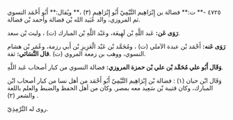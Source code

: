٤٧٢٥ -** ت:** فضالة بن إِبْرَاهِيم التَّيْمِيّ أَبُو إِبْرَاهِيم (٣) ،** ويُقال:** أَبُو أَحْمَد النسوي ثم المروزي، والد عُبَيد الله بْن فضالة وأحمد بْن فضالة.

**رَوَى عَن:** عَبد اللَّهِ بْن لَهِيعَة، وعَبْد اللَّهِ بْن المبارك (ت) ، وليث بْن سعد.

**رَوَى عَنه:** أَحْمَد بْن عبدة الآملي (ت) ، ومُحَمَّد بْن عَبْد الْعَزِيزِ بْن أَبي رزمة، وعُمَر بْن هشام النسوي، ووهب بن زمعة المروي (ت) .**قال النَّسَائي:** ثقة.

**وَقَال أَبُو علي مُحَمَّد بْن علي بْن حمزة المروزي:** فضالة النسوي من كبار أصحاب عَبد اللَّهِ.

وَقَال ابْن حبان (١) : فضالة بْن إِبْرَاهِيم التَّيْمِيّ أَبُو أَحْمَد من أهل نسا من كبار أصحاب ابْن المبارك، وكان قتيبة بْن سَعِيد معه بمصر. وكان من أهل الحفظ والضبط والعلم باللغة والشعر (٢) .

روى له التِّرْمِذِيّ.